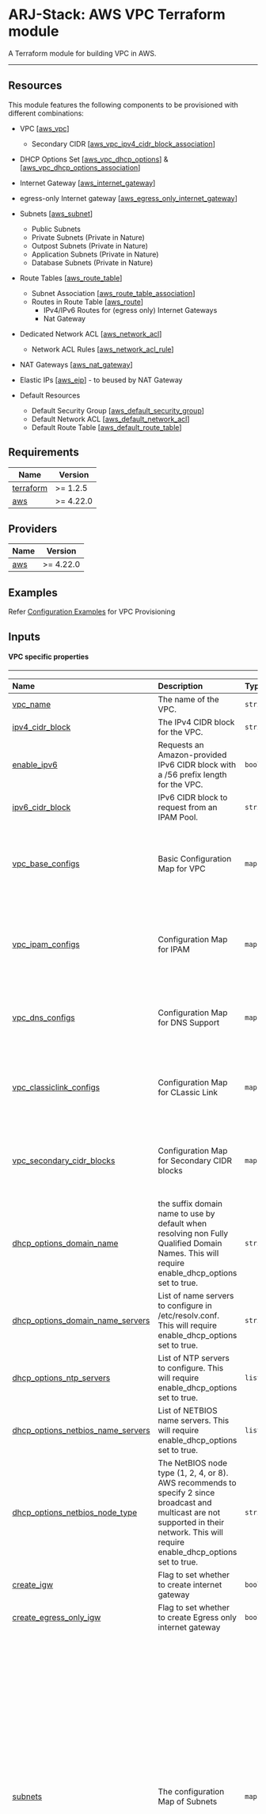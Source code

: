 # ARJ-Stack: AWS VPC Terraform module

A Terraform module for building VPC in AWS.

---
## Resources
This module features the following components to be provisioned with different combinations:

- VPC [[aws_vpc](https://registry.terraform.io/providers/hashicorp/aws/latest/docs/resources/vpc)]
    - Secondary CIDR [[aws_vpc_ipv4_cidr_block_association](https://registry.terraform.io/providers/hashicorp/aws/latest/docs/resources/vpc_ipv4_cidr_block_association)]
- DHCP Options Set [[aws_vpc_dhcp_options](https://registry.terraform.io/providers/hashicorp/aws/latest/docs/resources/vpc_dhcp_options)] & [[aws_vpc_dhcp_options_association](https://registry.terraform.io/providers/hashicorp/aws/latest/docs/resources/vpc_dhcp_options_association)]
- Internet Gateway [[aws_internet_gateway](https://registry.terraform.io/providers/hashicorp/aws/latest/docs/resources/internet_gateway)]
- egress-only Internet gateway [[aws_egress_only_internet_gateway](https://registry.terraform.io/providers/hashicorp/aws/latest/docs/resources/egress_only_internet_gateway)]
- Subnets [[aws_subnet](https://registry.terraform.io/providers/hashicorp/aws/latest/docs/resources/subnet)]
    - Public Subnets
    - Private Subnets (Private in Nature)
    - Outpost Subnets (Private in Nature)
    - Application Subnets (Private in Nature)
    - Database Subnets (Private in Nature)
- Route Tables [[aws_route_table](https://registry.terraform.io/providers/hashicorp/aws/latest/docs/resources/route_table)]
    - Subnet Association [[aws_route_table_association](https://registry.terraform.io/providers/hashicorp/aws/latest/docs/resources/route_table_association)]
    - Routes in Route Table [[aws_route](https://registry.terraform.io/providers/hashicorp/aws/latest/docs/resources/route)]
        - IPv4/IPv6 Routes for (egress only) Internet Gateways
        - Nat Gateway
- Dedicated Network ACL [[aws_network_acl](https://registry.terraform.io/providers/hashicorp/aws/latest/docs/resources/network_acl)]
    - Network ACL Rules [[aws_network_acl_rule](https://registry.terraform.io/providers/hashicorp/aws/latest/docs/resources/network_acl_rule)]
- NAT Gateways [[aws_nat_gateway](https://registry.terraform.io/providers/hashicorp/aws/latest/docs/resources/nat_gateway)]
- Elastic IPs [[aws_eip](https://registry.terraform.io/providers/hashicorp/aws/latest/docs/resources/eip)] - to beused by NAT Gateway


- Default Resources
    - Default Security Group [[aws_default_security_group](https://registry.terraform.io/providers/hashicorp/aws/latest/docs/resources/default_security_group)]
    - Default Network ACL [[aws_default_network_acl](https://registry.terraform.io/providers/hashicorp/aws/latest/docs/resources/default_network_acl)]
    - Default Route Table [[aws_default_route_table](https://registry.terraform.io/providers/hashicorp/aws/latest/docs/resources/default_route_table)]

## Requirements

| Name | Version |
|------|---------|
| <a name="requirement_terraform"></a> [terraform](#requirement\_terraform) | >= 1.2.5 |
| <a name="requirement_aws"></a> [aws](#requirement\_aws) | >= 4.22.0 |

## Providers

| Name | Version |
|------|---------|
| <a name="provider_aws"></a> [aws](#provider\_aws) | >= 4.22.0 |

## Examples

Refer [Configuration Examples](https://github.com/arjstack/terraform-aws-examples/tree/main/aws-vpc) for VPC Provisioning

## Inputs

#### VPC specific properties
---
| Name | Description | Type | Default | Required | Example|
|:------|:------|:------|:------|:------:|:------|
| <a name="vpc_name"></a> [vpc_name](#input\_vpc\_name) | The name of the VPC. | `string` |  | yes | |
| <a name="ipv4_cidr_block"></a> [ipv4_cidr_block](#input\_ipv4\_cidr\_block) | The IPv4 CIDR block for the VPC. | `string` | `0.0.0.0/0` | no | |
| <a name="enable_ipv6"></a> [enable_ipv6](#input\_enable\_ipv6) | Requests an Amazon-provided IPv6 CIDR block with a /56 prefix length for the VPC. | `bool` | `false` | no | |
| <a name="ipv6_cidr_block"></a> [ipv6_cidr_block](#input\_ipv6\_cidr\_block) | IPv6 CIDR block to request from an IPAM Pool. | `string` | `null` | no | |
| <a name="vpc_base_configs"></a> [vpc_base_configs](#vpc\_base\_configs) | Basic Configuration Map for VPC | `map` | `{}` | no | <pre>vpc_base_configs = {<br>     "enable_ipv6"         = true<br>     "instance_tenancy"    = "default"<br>     "enable_dhcp_options" = false<br>}<pre>|
| <a name="vpc_ipam_configs"></a> [vpc_ipam_configs](#vpc\_ipam\_configs) | Configuration Map for IPAM | `map` |  | no | <pre>vpc_ipam_configs = {<br>     "use_ipv4_ipam_pool"  = "10.0.0.0/16"<br>     "ipv4_ipam_pool_id"   = "ipam-xxxx"<br>     "ipv4_netmask_length" = 28><br>}<pre>|
| <a name="vpc_dns_configs"></a> [vpc_dns_configs](#enable\_vpc\_dns\_configs) | Configuration Map for DNS Support | `map` | <pre>vpc_dns_configs = {<br>     enable_dns_support = true<br>     vpc_dns_host_name  = false<br>}<pre> | no | <pre>vpc_dns_configs = {<br>     enable_dns_support = true<br>     vpc_dns_host_name  = false<br>}<pre> |
| <a name="vpc_classiclink_configs"></a> [vpc_classiclink_configs](#vpc\_classiclink\_configs) | Configuration Map for CLassic Link | `map` | <pre>vpc_classiclink_configs = {<br>     enable_classiclink             = true<br>     enable_classiclink_dns_support = false<br>}<pre> | no | <pre>vpc_classiclink_configs = {<br>     enable_classiclink             = true<br>     enable_classiclink_dns_support = false<br>}<pre> |
| <a name="vpc_secondary_cidr_blocks"></a> [vpc_secondary_cidr_blocks](#vpc\_secondary\_cidr\_blocks) | Configuration Map for Secondary CIDR blocks  | `map` | `{}` | no | <pre>vpc_secondary_cidr_blocks = {<br>     "CIDR-1"   = {<br>           cidr_block = "x.x.x.x/xx<br>     }<br>}<pre> |
| <a name="dhcp_options_domain_name"></a> [dhcp_options_domain_name](#input\_dhcp\_options\_domain\_name) | the suffix domain name to use by default when resolving non Fully Qualified Domain Names. This will require enable_dhcp_options set to true. | `string` | `""` | no | |
| <a name="dhcp_options_domain_name_servers"></a> [dhcp_options_domain_name_servers](#input\_dhcp\_options\_domain\_name\_servers) | List of name servers to configure in /etc/resolv.conf. This will require enable_dhcp_options set to true. | `string` | `["AmazonProvidedDNS"]` | no | |
| <a name="dhcp_options_ntp_servers"></a> [dhcp_options_ntp_servers](#input\_dhcp\_options\_ntp\_servers) | List of NTP servers to configure. This will require enable_dhcp_options set to true. | `list(string)` | `[]` | no | |
| <a name="dhcp_options_netbios_name_servers"></a> [dhcp_options_netbios_name_servers](#input\_dhcp\_options\_netbios\_name\_servers) | List of NETBIOS name servers. This will require enable_dhcp_options set to true. | `list(string)` | `[]` | no | |
| <a name="dhcp_options_netbios_node_type"></a> [dhcp_options_netbios_node_type](#input\_dhcp\_options\_netbios\_node\_type) | The NetBIOS node type (1, 2, 4, or 8). AWS recommends to specify 2 since broadcast and multicast are not supported in their network. This will require enable_dhcp_options set to true. | `string` | `""` | no | |
| <a name="create_igw"></a> [create_igw](#input\_create\_igw) | Flag to set whether to create internet gateway | `boolean` | `true` | no | |
| <a name="create_egress_only_igw"></a> [create_egress_only_igw](#input\_create\_egress\_only\_igw) | Flag to set whether to create Egress only internet gateway | `boolean` | `false` | no | |
| <a name="subnets"></a> [subnets](#subnets) | The configuration Map of Subnets | `map` | `{}` | yes | <pre>subnets = {<br>   public-subnets = [<br>      {<br>         subnet_core_configs = {<br>            name = "snet-1"<br>            cidr_block = "10.1.0.0/28"<br>         }<br>         subnet_ip_configs = {<br>            assign_ipv6_address_on_creation = true<br>            ipv6_native = true<br>         }<br>         subnet_tags = {<br>            "Department" = "IT"<br>         }<br>         subnet_dns_configs = {<br>            enable_dns64 = true<br>            private_dns_hostname_type_on_launch = "ip-name"<br>         }<br>       },<br>       {<br>           // all configs like above<br>       },<br>    ],<br>    private-subnets = [<br>      {<br>         // all configs like above for another subnet<br>      },<br>      {         // all configs like above<br>      },<br>   ]<br>}<pre> |

#### NACL specific properties
---
| Name | Description | Type | Default | Required | Example|
|:------|:------|:------|:------|:------:|:------|
| <a name="dedicated_public_network_acl"></a> [dedicated_public_network_acl](#input\_dedicated\_public\_network\_acl) | Set true if dedicated network ACL is required for public subnets. | `boolean` | `false` | no |  |
| <a name="public_nacl_rules"></a> [public_nacl_rules](#nacl\_rules) | Configuration map of Rules for Public Dedicated Network ACL. | `map` | `{}` | no | <pre>{<br>  "inbound" = [<br>     {<br>     rule_number = 100<br>       rule_action = "allow"<br>       from_port   = 0<br>       to_port     = 0<br>       protocol    = "-1"<br>       cidr_block  = "0.0.0.0/0"<br>     },<br>  ],<br>  "outbound" = [<br>     {<br>       rule_number = 100<br>       rule_action = "allow"<br>       from_port   = 0<br>       to_port     = 0<br>       protocol    = "-1"<br>       cidr_block  = "0.0.0.0/0"<br>     },<br>  ]<br>}<pre> |
| <a name="dedicated_private_network_acl"></a> [dedicated_private_network_acl](#input\_dedicated\_private\_network\_acl) | Set true if dedicated network ACL is required for Private subnets. | `boolean` | `false` | no |  |
| <a name="private_nacl_rules"></a> [private_nacl_rules](#nacl\_rules) | Configuration map of Rules for Private Dedicated Network ACL. | `map` | `{}` | no | <pre>{<br>  "inbound" = [<br>     {<br>     rule_number = 100<br>       rule_action = "allow"<br>       from_port   = 0<br>       to_port     = 0<br>       protocol    = "-1"<br>       cidr_block  = "0.0.0.0/0"<br>     },<br>  ],<br>  "outbound" = [<br>     {<br>       rule_number = 100<br>       rule_action = "allow"<br>       from_port   = 0<br>       to_port     = 0<br>       protocol    = "-1"<br>       cidr_block  = "0.0.0.0/0"<br>     },<br>  ]<br>}<pre> |
| <a name="dedicated_outpost_network_acl"></a> [dedicated_outpost_network_acl](#input\_dedicated\_outpost\_network\_acl) | Set true if dedicated network ACL is required for Outpost subnets. | `boolean` | `false` | no |  |
| <a name="outpost_nacl_rules"></a> [outpost_nacl_rules](#nacl\_rules) | Configuration map of Rules for Outpost Dedicated Network ACL. | `map` | `{}` | no | <pre>{<br>  "inbound" = [<br>     {<br>     rule_number = 100<br>       rule_action = "allow"<br>       from_port   = 0<br>       to_port     = 0<br>       protocol    = "-1"<br>       cidr_block  = "0.0.0.0/0"<br>     },<br>  ],<br>  "outbound" = [<br>     {<br>       rule_number = 100<br>       rule_action = "allow"<br>       from_port   = 0<br>       to_port     = 0<br>       protocol    = "-1"<br>       cidr_block  = "0.0.0.0/0"<br>     },<br>  ]<br>}<pre> |
| <a name="dedicated_application_network_acl"></a> [dedicated_application_network_acl](#input\_dedicated\_application\_network\_acl) | Set true if dedicated network ACL is required for Application subnets. | `boolean` | `false` | no |  |
| <a name="application_nacl_rules"></a> [public_nacl_rules](#nacl\_rules) | Configuration map of Rules for Application Dedicated Network ACL. | `map` | `{}` | no | <pre>{<br>  "inbound" = [<br>     {<br>     rule_number = 100<br>       rule_action = "allow"<br>       from_port   = 0<br>       to_port     = 0<br>       protocol    = "-1"<br>       cidr_block  = "0.0.0.0/0"<br>     },<br>  ],<br>  "outbound" = [<br>     {<br>       rule_number = 100<br>       rule_action = "allow"<br>       from_port   = 0<br>       to_port     = 0<br>       protocol    = "-1"<br>       cidr_block  = "0.0.0.0/0"<br>     },<br>  ]<br>}<pre> |
| <a name="dedicated_db_network_acl"></a> [dedicated_db_network_acl](#input\_dedicated\_db\_network\_acl) | Set true if dedicated network ACL is required for Database subnets. | `boolean` | `false` | no |  |

#### NAT Gateways specific properties
---
- The property`nat_gateways` is used to define which public subnet is to be used to provisioned NAT gateway in.
- Purpose of the property `nat_gateway_routes` is that there cold be dedicated route table for subnets i.e. route table for private subnets could be different from the route table for application subnets so which NAT Gateway is to be used as target for the routes in these route table
    - If only single Nat Gateway is provisioned then by default the same will be picked up automatically, hence this property would be skipped

| Name | Description | Type | Default | Required | Example|
|:------|:------|:------|:------|:------:|:------|
| <a name="nat_gateways"></a> [nat_gateways](#input\_nat\_gateways) | The configuration map of Nat Gateways.<br>Each key will be unique identifier for the Nat Gateway<br> Value will be the subnet name where NAT gateway will be provisioned | `map` | `{}` | no | <pre>nat_gateways = {<br>   "nat-1" = "\<subnet-name\>"<br>   "nat-2" = "\<subnet-name\>"<br>}<pre> |
| <a name="nat_gateway_routes"></a> [nat_gateway_routes](#input\_nat\_gateway\_routes) | The configuration map for associating NAT Gateways in Route tables.<br> There could be 4 keys: <br> - `private-subnets` <br> - `outpost-subnets` <br> - `application-subnets` <br> - `db-subnets` | `map` | `{}` | no | <pre>nat_gateway_routes = {<br>   "private-subnets" = "nat-1"<br>   "db-subnets" = "nat-2"<br>}<pre> |

#### TAG Specific properties
---
| Name | Description | Type | Default | Required | Example|
|:------|:------|:------|:------|:------:|:------|
| <a name="default_tags"></a> [default_tags](#input\_vpc\_default\_tags) | A map of tags to assign to all the resource. | `map` | `{}` | no | |
| <a name="vpc_tags"></a> [vpc_tags](#input\_vpc\_vpc\_tags) | A map of tags to assign to the VPC. | `map` | `{}` | no | |
| <a name="igw_tags"></a> [igw_tags](#input\_vpc\_igw\_tags) | A map of tags to assign to IGW. | `map` | `{}` | no | |
| <a name="rt_default_tags"></a> [rt_default_tags](#input\_vpc\_rt\_default\_tags) | A map of tags to assign to the route Tables. | `map` | `{}` | no | |
| <a name="subnet_default_tags"></a> [subnet_default_tags](#input\_vpc\_subnet\_default\_tags) | A map of tags to assign to all the subnets. | `map` | `{}` | no | |
| <a name="network_acl_default_tags"></a> [network_acl_default_tags](#input\_vpc\_network\_acl\_default\_tags) | A map of tags to assign to all the Network ACLs. | `map` | `{}` | no | |
| <a name="nat_gateway_tags"></a> [nat_gateway_tags](#input\_vpc\_nat\_gateway\_tags) | A map of tags to assign to all the NAT Gateways. | `map` | `{}` | no | |

#### Default resource specific properties
---
| Name | Description | Type | Default | Required | Example|
|:------|:------|:------|:------|:------:|:------|
| <a name="db_nacl_rules"></a> [db_nacl_rules](#nacl\_rules) | Configuration map of Rules for Database Dedicated Network ACL. | `map` | `{}` | no | <pre>{<br>  "inbound" = [<br>     {<br>     rule_number = 100<br>       rule_action = "allow"<br>       from_port   = 0<br>       to_port     = 0<br>       protocol    = "-1"<br>       cidr_block  = "0.0.0.0/0"<br>     },<br>  ],<br>  "outbound" = [<br>     {<br>       rule_number = 100<br>       rule_action = "allow"<br>       from_port   = 0<br>       to_port     = 0<br>       protocol    = "-1"<br>       cidr_block  = "0.0.0.0/0"<br>     },<br>  ]<br>}<pre> |
| <a name="default_network_acl"></a> [default_network_acl](#nacl\_rules) | Configuration map of Rules for Default Network ACL. | `map` | <pre>{<br>  "inbound" = [<br>     {<br>     rule_number = 100<br>       rule_action = "allow"<br>       from_port   = 0<br>       to_port     = 0<br>       protocol    = "-1"<br>       cidr_block  = "0.0.0.0/0"<br>     },<br>     {<br>     rule_number = 101<br>       rule_action = "allow"<br>       from_port   = 0<br>       to_port     = 0<br>       protocol    = "-1"<br>       cidr_block  = "::/0"<br>     },<br>  ],<br>  "outbound" = [<br>     {<br>       rule_number = 100<br>       rule_action = "allow"<br>       from_port   = 0<br>       to_port     = 0<br>       protocol    = "-1"<br>       cidr_block  = "0.0.0.0/0"<br>     },<br>     {<br>     rule_number = 101<br>       rule_action = "allow"<br>       from_port   = 0<br>       to_port     = 0<br>       protocol    = "-1"<br>       cidr_block  = "::/0"<br>     },<br>  ]<br>}<pre> | no |  |
| <a name="default_sg_rules"></a> [default_sg_rules](#sg\_rules) | Configuration List for Security Group Rules of Default Security Group | `list` | `[]` | no | |
| <a name="default_route_table_propagating_vgws"></a> [default_route_table_propagating_vgws](#input\_default\_route\_table\_propagating\_vgws) | List of virtual gateways for propagation. | `list(string)` | `[]` | no | |
| <a name="default_route_table_routes"></a> [default_route_table_routes](#default\_route\_table\_routes) | A List of Configuration map for Routes | `list(map(string))` | `[]` | no | <pre>[<br>     {   <br>        "route_key"      = "rt-1"<br>        "cidr_block"     = "xxx.xxx.xxx.xxx/xx"<br>        "nat_gateway_id" = "nat-xxxx"<br>     },<br>{   <br>        "route_key"            = "rt-2"<br>        "cidr_block"           = "yyy.yyy.yyy.yyy/yy"<br>        "network_interface_id" = "nic-xxxx"<br>     }<br>]<pre> |

## Nested Configuration Maps:  

#### vpc_base_configs

| Name | Description | Type | Default | Required |
|:------|:------|:------|:------|:------:|
| <a name="instance_tenancy"></a> [instance_tenancy](#input\_instance\_tenancy) | A tenancy option for instances launched into the VPC | `string` | `"default"` | no |
| <a name="enable_dhcp_options"></a> [enable_dhcp_options](#input\_enable\_dhcp\_options) | Set it to true if you want to specify a DHCP options set | `boolean` | `false` | no |
| <a name="ipv6_cidr_block_network_border_group"></a> [ipv6_cidr_block_network_border_group](#input\_ipv6\_cidr\_block\_network\_border\_group) | By default when an IPv6 CIDR is assigned to a VPC a default ipv6_cidr_block_network_border_group will be set to the region of the VPC. | `number` | `null` | no |

#### vpc_ipam_configs

Either set the value of property [`ipv4_cidr_block`] to explicitly set CIDR block for VPC or Set the ipam specific properties [`ipv4_ipam_pool_id` and `ipv4_netmask_length`] for deriving CIDR from IPAM 

ipv6 specific properties are only required where enable_ipv6 is set true

| Name | Description | Type | Default | Required |
|:------|:------|:------|:------|:------:|
| <a name="use_ipv4_ipam_pool"></a> [use_ipv4_ipam_pool](#input\_use\_ipv4\_ipam\_pool) | Set flag true if use ipam pool for IPv4 CIDRs | `boolean` | `false` | no |
| <a name="ipv4_ipam_pool_id"></a> [ipv4_ipam_pool_id](#input\_ipv4\_ipam\_pool\_id) | The ID of an IPv4 IPAM pool you want to use for allocating this VPC's CIDR. | `string` | `null` | no |
| <a name="ipv4_netmask_length"></a> [ipv4_netmask_length](#input\_ipv4\_netmask\_length) | The netmask length of the IPv4 CIDR you want to allocate to this VPC. | `number` | `null` | no |
| <a name="use_ipv6_ipam_pool"></a> [use_ipv6_ipam_pool](#input\_use\_ipv6\_ipam\_pool) | Set flag true if use ipam pool for IPv6 CIDRs | `boolean` | `false` | no |
| <a name="ipv6_ipam_pool_id"></a> [ipv6_ipam_pool_id](#input\_ipv6\_ipam\_pool\_id) | The ID of an IPv4 IPAM pool you want to use for allocating this VPC's CIDR. | `string` | `null` | yes |
| <a name="ipv6_netmask_length"></a> [ipv6_netmask_length](#input\_ipv6\_netmask\_length) | The netmask length of the IPv4 CIDR you want to allocate to this VPC. | `number` | `null` | no |


#### vpc_dns_configs

| Name | Description | Type | Default | Required |
|:------|:------|:------|:------|:------:|
| <a name="enable_dns_support"></a> [enable_dns_support](#input\_enable\_dns\_support) | A boolean flag to enable/disable DNS support in the VPC. | `boolean` | `true` | no |
| <a name="vpc_dns_host_name"></a> [vpc_dns_host_name](#input\_vpc\_dns\_host\_name) | A boolean flag to enable/disable DNS hostnames in the VPC. | `boolean` | `false` | no |

#### vpc_classiclink_configs

| Name | Description | Type | Default | Required |
|:------|:------|:------|:------|:------:|
| <a name="enable_classiclink"></a> [enable_classiclink](#input\_enable\_classiclink) | A boolean flag to enable/disable ClassicLink for the VPC. | `boolean` | `false` | no |
| <a name="enable_classiclink_dns_support"></a> [enable_classiclink_dns_support](#input\_enable\_classiclink\_dns\_support) | A boolean flag to enable/disable ClassicLink DNS Support for the VPC. | `boolean` | `false` | no |

#### vpc_secondary_cidr_blocks

Each entry of this Map will be a Map again for Secondary CIDR configuration (Either set CIDR block explicitly or define IPAM Pool ID) where,
Map Key - Any unique string identifier
Map Values - A map of CIDR configurations with the following properties:

| Name | Description | Type | Default | Required |
|:------|:------|:------|:------|:------:|
| <a name="cidr_block"></a> [cidr_block](#input\_cidr\_block) | The IPv4 CIDR block for the VPC. | `string` | `null` | no |
| <a name="ipam_pool_id"></a> [ipam_pool_id](#input\_ipam\_pool\_id) | The ID of an IPv4 IPAM pool you want to use for allocating this VPC's CIDR. | `string` | `null` | no |
| <a name="netmask_length"></a> [enable_classiclink](#input\_netmask\_length) | The netmask length of the IPv4 CIDR you want to allocate to this VPC. | `number` | `null` | no |

#### subnets

Subnets are managed as a map of 5 different type of subnets where<br>
Map Key - Subnet Type [There could be 5 Subnet Types : `public-subnets` `private-subnets` `outpost-subnets` `application-subnets` `db-subnets']<br>
Map value - An array of Subnet Maps as defined below 

| Name | Description | Type | Default | Required |
|:------|:------|:------|:------|:------:|
| <a name="subnet_core_configs"></a> [subnet_core_configs](#subnet\_core\_configs) | Configuration map of the Core settings for the subnet. | `string` | `null` | no |
| <a name="subnet_ip_configs"></a> [subnet_ip_configs](#subnet\_ip\_configs) | Configuration map of the IPv4/IPv6 settings for the subnet. | `string` | `null` | no |
| <a name="subnet_customer_owned_ip_configs"></a> [subnet_customer_owned_ip_configs](#subnet\_customer\_owned\_ip\_configs) | Configuration map of the Customer Owned IP settings for the subnet. | `string` | `null` | no |
| <a name="subnet_dns_configs"></a> [subnet_dns_configs](#subnet\_dns\_configs) | Configuration map of the DNS settings for the subnet. | `string` | `null` | no |
| <a name="subnet_tags"></a> [subnet_tags](#input\_subnet\_tags) | A map of tags to assign to the subnet | `string` | `{}` | no |

#### subnet_core_configs

| Name | Description | Type | Default | Required |
|:------|:------|:------|:------|:------:|
| <a name="name"></a> [name](#input\_name) | The name of the subnet. | `string` |  | yes |
| <a name="availability_zone"></a> [availability_zone](#input\_availability\_zone) | AZ for the subnet | `string` | `null` | no |

#### subnet_ip_configs

| Name | Description | Type | Default | Required |
|:------|:------|:------|:------|:------:|
| <a name="cidr_block"></a> [cidr_block](#input\_cidr_block) | The IPv4 CIDR block for the subnet. | `string` | `null` | no |
| <a name="assign_ipv6_address_on_creation"></a> [assign_ipv6_address_on_creation](#input\_assign_ipv6_address_on_creation) | Specify true to indicate that network interfaces created in the specified subnet should be assigned an IPv6 address. | `boolean` | `false` | no |
| <a name="ipv6_cidr_block"></a> [ipv6_cidr_block](#input\_ipv6_cidr_block) | The IPv6 network range for the subnet, in CIDR notation. | `string` | `null` | no |
| <a name="ipv6_native"></a> [ipv6_native](#input\_ipv6_native) | Indicates whether to create an IPv6-only subnet. | `boolean` | `false` | no |
| <a name="map_public_ip_on_launch"></a> [map_public_ip_on_launch](#input\_map_public_ip_on_launch) | Specify true to indicate that instances launched into the subnet should be assigned a public IP address. | `boolean` | `false` | no |

#### subnet_customer_owned_ip_configs

| Name | Description | Type | Default | Required |
|:------|:------|:------|:------|:------:|
| <a name="map_customer_owned_ip_on_launch"></a> [map_customer_owned_ip_on_launch](#subnet\_map\_customer\_owned\_ip\_on\_launch) | Specify true to indicate that network interfaces created in the subnet should be assigned a customer owned IP address. | `boolean` | `false` | no |
| <a name="customer_owned_ipv4_pool"></a> [customer_owned_ipv4_pool](#subnet\_customer\_owned\_ipv4\_pool) | The customer owned IPv4 address pool. | `boolean` | `false` | no |
| <a name="vpc_dns_host_name"></a> [vpc_dns_host_name](#subnet\_vpc\_dns\_host\_name) | The Amazon Resource Name (ARN) of the Outpost. | `string` | `null` | no |

#### subnet_dns_configs

| Name | Description | Type | Default | Required |
|:------|:------|:------|:------|:------:|
| <a name="enable_dns64"></a> [enable_dns64](#input\_enable_dns64) | Indicates whether DNS queries made to the Amazon-provided DNS Resolver in this subnet should return synthetic IPv6 addresses for IPv4-only destinations. | `boolean` | `false` | no |
| <a name="enable_resource_name_dns_a_record_on_launch"></a> [enable_resource_name_dns_a_record_on_launch](#input\_enable\_resource\_name\_dns\_a\_record\_on\_launch) | Indicates whether to respond to DNS queries for instance hostnames with DNS A records. | `boolean` | `false` | no |
| <a name="enable_resource_name_dns_aaaa_record_on_launch"></a> [enable_resource_name_dns_aaaa_record_on_launch](#input\_enable\_resource\_name\_dns\_aaaa\_record\_on\_launch) | Indicates whether to respond to DNS queries for instance hostnames with DNS AAAA records. | `boolean` | `false` | no |
| <a name="private_dns_hostname_type_on_launch"></a> [private_dns_hostname_type_on_launch](#input\_private\_dns\_hostname\_type\_on\_launch) | The type of hostnames to assign to instances in the subnet at launch. | `string` | `null` | no |

#### nacl_rules

NACL rules are managed as a map of 2 different rule types where<br>
Map key - Rule Type [There could be 2 Rule Types : `inbound`, `outbound`]<br>
Map Value - An array of Rule Maps as defined below<br><br>

Each this block should be defined as an entry of the list managed under Map key - either `inbound` or `outbound`<br>

One of `cidr_block` and `ipv6_cidr_block` is mandatory

| Name | Description | Type | Default | Required |
|:------|:------|:------|:------|:------:|
| <a name="rule_no"></a> [rule_no](#input\_rule\_no) | Rule Number | `number` |  | yes |
| <a name="action"></a> [action](#input\_action) | Rule Action [allow/deny]. | `string` |  | yes |
| <a name="from_port"></a> [from_port](#input\_from\_port) | Traffic from port | `string` |  | yes |
| <a name="to_port"></a> [to_port](#input\_to\_port) | Traffic to port | `string` |  | yes |
| <a name="protocol"></a> [protocol](#input\_protocol) | Protocol Name | `string` |  | yes |
| <a name="cidr_block"></a> [cidr_block](#input\_cidr\_block) | IPv4 CIDR block. | `string` | `null` | no |
| <a name="ipv6_cidr_block"></a> [nat_gateway_id](#input\_ipv6\_cidr\_block) | IPv6 CIDR block | `string` | `null` | no |

#### default_route_table_routes

Each entry of this List will be a Map again with the following entries.

Destination - One of the following keys [`cidr_block` and `ipv6_cidr_block`] is mandatory.<br>
Target - One of the following keys [`core_network_arn`, `egress_only_gateway_id`, `gateway_id`, `instance_id`, `nat_gateway_id`, `network_interface_id`, `transit_gateway_id`, `vpc_endpoint_id`, `vpc_peering_connection_id`,] is mandatory

| Name | Description | Type | Default | Required |
|:------|:------|:------|:------|:------:|
| <a name="cidr_block"></a> [cidr_block](#input\_cidr\_block) | The IPv4 CIDR block of the route. | `string` | `null` | no |
| <a name="ipv6_cidr_block"></a> [ipv6_cidr_block](#input\_ipv6\_cidr\_block) | The IPv6 CIDR block of the route. | `string` | `null` | no |
| <a name="core_network_arn"></a> [core_network_arn](#input\_core\_network\_arn) | The Amazon Resource Name (ARN) of a core network. | `string` | `null` | no |
| <a name="egress_only_gateway_id"></a> [egress_only_gateway_id](#input\_egress\_only\_gateway\_id) | Identifier of a VPC Egress Only Internet Gateway. | `string` | `null` | no |
| <a name="gateway_id"></a> [gateway_id](#input\_gateway\_id) | Identifier of a VPC internet gateway or a virtual private gateway. | `string` | `null` | no |
| <a name="instance_id"></a> [instance_id](#input\_instance\_id) | Identifier of an EC2 instance. | `string` | `null` | no |
| <a name="nat_gateway_id"></a> [nat_gateway_id](#input\_nat\_gateway\_id) | Identifier of a VPC NAT gateway. | `string` | `null` | no |
| <a name="network_interface_id"></a> [network_interface_id](#input\_network\_interface\_id) | Identifier of an EC2 network interface. | `string` | `null` | no |
| <a name="transit_gateway_id"></a> [transit_gateway_id](#input\_transit\_gateway\_id) | Identifier of an EC2 Transit Gateway. | `string` | `null` | no |
| <a name="vpc_endpoint_id"></a> [vpc_endpoint_id](#input\_vpc\_endpoint\_id) | Identifier of a VPC Endpoint. | `string` | `null` | no |
| <a name="vpc_peering_connection_id"></a> [vpc_peering_connection_id](#input\_vpc\_peering\_connection\_id) | Identifier of a VPC peering connection. | `string` | `null` | no |

#### sg_rules

SG rules are managed as a map of 3 different rule types where<br>
Map key - Rule Type [There could be 2 Rule Types : `ingress-cidr`, `ingress-self`, `egress`]<br>
Map Value - An array of Rule Maps as defined below<br><br>

- Each this block should be defined as an entry of the list managed under Map key - either `ingress-cidr` or `ingress-self` or `egress`<br>
- cidr_blocks is not required if it is `ingress-self` rule

| Name | Description | Type | Default | Required |
|:------|:------|:------|:------|:------:|
| <a name="rule_name"></a> [rule_name](#input\_rule\_name) | Rule name | `number` |  | yes |
| <a name="from_port"></a> [from_port](#input\_from\_port) | Traffic from port | `number` |  | yes |
| <a name="to_port"></a> [to_port](#input\_to\_port) | Traffic to port | `number` |  | yes |
| <a name="protocol"></a> [protocol](#input\_protocol) | protocol name | `string` |  | yes |
| <a name="cidr_blocks"></a> [cidr_blocks](#input\_cidr\_blocks) | Rule Number | `string` |  | no |

## Outputs

| Name | Type | Description |
|:------|:------|:------|
| <a name="vpc_config"></a> [vpc_config](#output\_vpc\_config) | `map` | The VPC Details:<br> `id` - The ID of VPC<br> `arn` - Amazon Resource Name (ARN) of VPC<br> `owner_id` - The ID of the AWS account that owns the VPC.<br> `cidr_block`- IPv4 CIDR block<br> `ipv6_cidr_block`- IPv6 CIDR block<br> `instance_tenancy` - Tenancy of instances spin up within VPC |
| <a name="vpc_default_route_table_id"></a> [vpc_default_route_table_id](#output\_vpc\_default\_route\_table\_id) | `string` | The ID of the route table created by default on VPC creation |
| <a name="vpc_main_route_table_id"></a> [vpc_main_route_table_id](#output\_vpc\_main\_route\_table\_id) | `string` | The ID of the main route table associated with this VPC. |
| <a name="vpc_default_network_acl_id"></a> [vpc_default_network_acl_id](#output\_vpc\_default\_network\_acl\_id) | `string` | The ID of the network ACL created by default on VPC creation |
| <a name="vpc_default_security_group_id"></a> [vpc_default_security_group_id](#output\_vpc\_default\_security\_group\_id) | `string` | The ID of the security group created by default on VPC creation |
| <a name="vpc_dhcp_options_id"></a> [vpc_dhcp_options_id](#output\_vpc\_dhcp\_options\_id) | `string` | The ID if DHCP Option |
| <a name="vpc_enable_classiclink"></a> [vpc_enable_classiclink](#output\_vpc\_enable\_classiclink) | `boolean` | Whether or not the VPC has Classiclink enabled |
| <a name="vpc_enable_classiclink_dns_support"></a> [vpc_enable_classiclink_dns_support](#output\_vpc\_enable\_classiclink\_dns\_support) | `boolean` | Whether or not the VPC has Classiclink DNS support |
| <a name="vpc_enable_dns_support"></a> [vpc_enable_dns_support](#output\_vpc\_enable\_dns\_support) | `boolean` | Whether or not the VPC has DNS support |
| <a name="vpc_enable_dns_hostnames"></a> [vpc_enable_dns_hostnames](#output\_vpc\_enable\_dns\_hostnames) | `boolean` | Whether or not the VPC has DNS hostname support |
| <a name="vpc_ipv6_association_id"></a> [vpc_ipv6_association_id](#output\_vpc\_ipv6\_association\_id) | `string` | The association ID for the IPv6 CIDR block. |
| <a name="vpc_igw"></a> [vpc_igw](#output\_vpc\_igw) | `map` | The details of the Internet Gateway:<br> `id` - The ID of IGW<br> `arn` - Amazon Resource Name (ARN) of IGW<br> `availability_zone` - The ID of the AWS account that owns the IGW. |
| <a name="vpc_egress_igw_id"></a> [vpc_egress_igw_id](#output\_vpc\_egress\_igw\_id) | `string` | The ID of the egress-only Internet gateway. |
| <a name="public_subnets"></a> [public_subnets](#output\_public\_subnets) | `map` | The configuration of all Public subnets:<br>Map Key: Subnet name<br>Map Value: Nested map of the following properties:<br>  `id` - The ID of Subnet<br> `arn` - Amazon Resource Name (ARN) of Subnet<br> `availability_zone` - AZ Name where subnet is provisioned.<br> `availability_zone_id` - AZ ID where subnet is provisioned.|
| <a name="private_subnets"></a> [private_subnets](#output\_private\_subnets) | `map` | The configuration of all Private subnets:<br>Map Key: Subnet name<br>Map Value: Nested map of the following properties:<br>  `id` - The ID of Subnet<br> `arn` - Amazon Resource Name (ARN) of Subnet<br> `availability_zone` - AZ Name where subnet is provisioned.<br> `availability_zone_id` - AZ ID where subnet is provisioned. |
| <a name="outpost_subnets"></a> [outpost_subnets](#output\_outpost\_subnets) | `map` | The configuration of all Outpost subnets:<br>Map Key: Subnet name<br>Map Value: Nested map of the following properties:<br>  `id` - The ID of Subnet<br> `arn` - Amazon Resource Name (ARN) of Subnet<br> `availability_zone` - AZ Name where subnet is provisioned.<br> `availability_zone_id` - AZ ID where subnet is provisioned. |
| <a name="application_subnets"></a> [application_subnets](#output\_application\_subnets) | `map` | The configuration of all Application subnets:<br>Map Key: Subnet name<br>Map Value: Nested map of the following properties:<br>  `id` - The ID of Subnet<br> `arn` - Amazon Resource Name (ARN) of Subnet<br> `availability_zone` - AZ Name where subnet is provisioned.<br> `availability_zone_id` - AZ ID where subnet is provisioned. |
| <a name="db_subnets"></a> [db_subnets](#output\_db\_subnets) | `string` | The configuration of all Database subnets:<br>Map Key: Subnet name<br>Map Value: Nested map of the following properties:<br>  `id` - The ID of Subnet<br> `arn` - Amazon Resource Name (ARN) of Subnet<br> `availability_zone` - AZ Name where subnet is provisioned.<br> `availability_zone_id` - AZ ID where subnet is provisioned. |
| <a name="public_route_table_id"></a> [public_route_table_id](#output\_public\_route\_table\_id) | `string` | ID of Public route table |
| <a name="private_route_table_id"></a> [private_route_table_id](#output\_private\_route\_table\_id) | `string` | ID of Private route table |
| <a name="outpost_route_table_id"></a> [outpost_route_table_id](#output\_outpost\_route\_table\_id) | `string` | ID of Outpost route table |
| <a name="application_route_table_id"></a> [vpc_config](#output\_application\_route\_table\_id) | `string` | ID of Application route table |
| <a name="db_route_table_id"></a> [db_route_table_id](#output\_db\_route\_table\_id) | `map` | ID of Database route table |
| <a name="vpc_ipv6_cidr_block_network_border_group"></a> [vpc_ipv6_cidr_block_network_border_group](#output\_vpc\_ipv6\_cidr\_block\_network\_border\_group) | `string` | The Network Border Group Zone name |
| <a name="vpc_tags_all"></a> [vpc_tags_all](#output\_vpc\_tags\_all) | `map` | All tags associated to VPC |

## Authors

Module is maintained by [Ankit Jain](https://github.com/ankit-jn) with help from [these professional](https://github.com/arjstack/terraform-aws-vpc/graphs/contributors).
